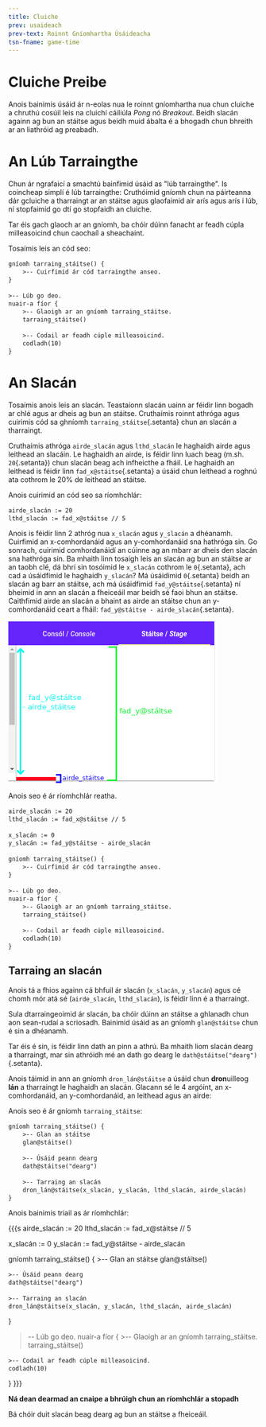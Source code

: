 ```yaml
---
title: Cluiche
prev: usaideach
prev-text: Roinnt Gníomhartha Úsáideacha
tsn-fname: game-time
---
```


# Cluiche Preibe

Anois bainimis úsáid ár n-eolas nua le roinnt gníomhartha nua chun cluiche a chruthú cosúil leis na
cluichí cáiliúla *Pong* nó *Breakout*. Beidh slacán againn ag bun an stáitse agus beidh muid ábalta
é a bhogadh chun bhreith ar an liathróid ag preabadh.

<!--TODO Screenshot -->

# An Lúb Tarraingthe

Chun ár ngrafaicí a smachtú bainfimid úsáid as "lúb tarraingthe". Is coincheap simplí é lúb
tarraingthe: Cruthóimid gníomh chun na páirteanna dár gcluiche a tharraingt ar an stáitse agus
glaofaimid air arís agus arís i lúb, ní stopfaimid go dtí go stopfaidh an cluiche.

Tar éis gach glaoch ar an gníomh, ba chóir dúinn fanacht ar feadh cúpla milleasoicind chun caochaíl
a sheachaint.

Tosaímis leis an cód seo:


```{.setanta .numberLines}
gníomh tarraing_stáitse() {
    >-- Cuirfimid ár cód tarraingthe anseo.
}

>-- Lúb go deo.
nuair-a fíor {
    >-- Glaoigh ar an gníomh tarraing_stáitse.
    tarraing_stáitse()

    >-- Codail ar feadh cúple milleasoicind.
    codladh(10)
}
```

# An Slacán

Tosaímis anois leis an slacán. Teastaíonn slacán uainn ar féidir linn bogadh ar chlé agus ar dheis
ag bun an stáitse. Cruthaímis roinnt athróga agus cuirimis cód sa ghníomh
`tarraing_stáitse`{.setanta} chun an slacán a tharraingt.

Cruthaímis athróga `airde_slacán` agus `lthd_slacán` le haghaidh airde agus leithead an slacáin. Le
haghaidh an airde, is féidir linn luach beag (m.sh. `20`{.setanta}) chun slacán beag ach infheicthe
a fháil. Le haghaidh an leithead is féidir linn `fad_x@stáitse`{.setanta} a úsáid chun leithead a
roghnú ata cothrom le 20% de leithead an stáitse.

Anois cuirimid an cód seo sa ríomhchlár:

```{.setanta .numberLines}
airde_slacán := 20
lthd_slacán := fad_x@stáitse // 5
```

Anois is féidir linn 2 athróg nua `x_slacán` agus `y_slacán` a dhéanamh. Cuirfimid an x-comhordanáid
agus an y-comhordanáid sna hathróga sin. Go sonrach, cuirimid comhordanáidí an cúinne ag an mbarr ar
dheis den slacán sna hathróga sin. Ba mhaith linn tosaigh leis an slacán ag bun an stáitse ar an
taobh clé, dá bhrí sin tosóimid le `x_slacán` cothrom le `0`{.setanta}, ach cad a úsáidfimid le
haghaidh `y_slacán`? Má úsáidimid `0`{.setanta} beidh an slacán ag barr an stáitse, ach má
úsáidfimid `fad_y@stáitse`{.setanta} ní bheimid in ann an slacán a fheiceáil mar beidh sé faoi bhun
an stáitse. Caithfimid airde an slacán a bhaint as airde an stáitse chun an y-comhordanáid ceart a
fháil: `fad_y@stáitse - airde_slacán`{.setanta}.

![y_slacán](assets/y_slacan.png)

Anois seo é ár ríomhchlár reatha.

```{.setanta .numberLines}
airde_slacán := 20
lthd_slacán := fad_x@stáitse // 5

x_slacán := 0
y_slacán := fad_y@stáitse - airde_slacán

gníomh tarraing_stáitse() {
    >-- Cuirfimid ár cód tarraingthe anseo.
}

>-- Lúb go deo.
nuair-a fíor {
    >-- Glaoigh ar an gníomh tarraing_stáitse.
    tarraing_stáitse()

    >-- Codail ar feadh cúple milleasoicind.
    codladh(10)
}
```

## Tarraing an slacán

Anois tá a fhios againn cá bhfuil ár slacán (`x_slacán`, `y_slacán`) agus cé chomh mór atá sé
(`airde_slacán`, `lthd_slacán`), is féidir linn é a tharraingt.

Sula dtarraingeoimid ár slacán, ba chóir dúinn an stáitse a ghlanadh chun aon sean-rudaí a
scriosadh. Bainimid úsáid as an gníomh `glan@stáitse` chun é sin a dhéanamh.

Tar éis é sin, is féidir linn dath an pinn a athrú. Ba mhaith liom slacán dearg a tharraingt, mar
sin athróidh mé an dath go dearg le `dath@stáitse("dearg")`{.setanta}.

Anois táimid in ann an gníomh `dron_lán@stáitse` a úsáid chun **dron**uilleog **lán** a tharraingt
le haghaidh an slacán. Glacann sé le 4 argóint, an x-comhordanáid, an y-comhordanáid, an leithead
agus an airde:

Anois seo é ár gníomh `tarraing_stáitse`:

```{.setanta .numberLines}
gníomh tarraing_stáitse() {
    >-- Glan an stáitse
    glan@stáitse()

    >-- Úsáid peann dearg
    dath@stáitse("dearg")

    >-- Tarraing an slacán
    dron_lán@stáitse(x_slacán, y_slacán, lthd_slacán, airde_slacán)
}
```

Anois bainimis triail as ár ríomhchlár:

{{{s
airde_slacán := 20
lthd_slacán := fad_x@stáitse // 5

x_slacán := 0
y_slacán := fad_y@stáitse - airde_slacán

gníomh tarraing_stáitse() {
    >-- Glan an stáitse
    glan@stáitse()

    >-- Úsáid peann dearg
    dath@stáitse("dearg")

    >-- Tarraing an slacán
    dron_lán@stáitse(x_slacán, y_slacán, lthd_slacán, airde_slacán)
}

>-- Lúb go deo.
nuair-a fíor {
    >-- Glaoigh ar an gníomh tarraing_stáitse.
    tarraing_stáitse()

    >-- Codail ar feadh cúple milleasoicind.
    codladh(10)
}
}}}

**Ná dean dearmad an cnaipe <iron-icon class="play" icon="av:stop"></iron-icon> a bhrúigh chun an
ríomhchlár a stopadh**

Bá chóir duit slacán beag dearg ag bun an stáitse a fheiceáil.
